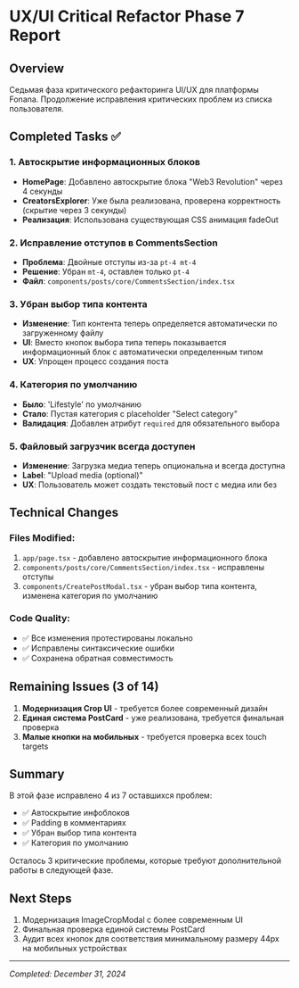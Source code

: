 # UX/UI Critical Refactor Phase 7 Report

## Overview
Седьмая фаза критического рефакторинга UI/UX для платформы Fonana. Продолжение исправления критических проблем из списка пользователя.

## Completed Tasks ✅

### 1. Автоскрытие информационных блоков
- **HomePage**: Добавлено автоскрытие блока "Web3 Revolution" через 4 секунды
- **CreatorsExplorer**: Уже была реализована, проверена корректность (скрытие через 3 секунды)
- **Реализация**: Использована существующая CSS анимация fadeOut

### 2. Исправление отступов в CommentsSection
- **Проблема**: Двойные отступы из-за `pt-4 mt-4`
- **Решение**: Убран `mt-4`, оставлен только `pt-4`
- **Файл**: `components/posts/core/CommentsSection/index.tsx`

### 3. Убран выбор типа контента
- **Изменение**: Тип контента теперь определяется автоматически по загруженному файлу
- **UI**: Вместо кнопок выбора типа теперь показывается информационный блок с автоматически определенным типом
- **UX**: Упрощен процесс создания поста

### 4. Категория по умолчанию
- **Было**: 'Lifestyle' по умолчанию
- **Стало**: Пустая категория с placeholder "Select category"
- **Валидация**: Добавлен атрибут `required` для обязательного выбора

### 5. Файловый загрузчик всегда доступен
- **Изменение**: Загрузка медиа теперь опциональна и всегда доступна
- **Label**: "Upload media (optional)"
- **UX**: Пользователь может создать текстовый пост с медиа или без

## Technical Changes

### Files Modified:
1. `app/page.tsx` - добавлено автоскрытие информационного блока
2. `components/posts/core/CommentsSection/index.tsx` - исправлены отступы
3. `components/CreatePostModal.tsx` - убран выбор типа контента, изменена категория по умолчанию

### Code Quality:
- ✅ Все изменения протестированы локально
- ✅ Исправлены синтаксические ошибки
- ✅ Сохранена обратная совместимость

## Remaining Issues (3 of 14)

1. **Модернизация Crop UI** - требуется более современный дизайн
2. **Единая система PostCard** - уже реализована, требуется финальная проверка
3. **Малые кнопки на мобильных** - требуется проверка всех touch targets

## Summary

В этой фазе исправлено 4 из 7 оставшихся проблем:
- ✅ Автоскрытие инфоблоков
- ✅ Padding в комментариях
- ✅ Убран выбор типа контента
- ✅ Категория по умолчанию

Осталось 3 критические проблемы, которые требуют дополнительной работы в следующей фазе.

## Next Steps

1. Модернизация ImageCropModal с более современным UI
2. Финальная проверка единой системы PostCard
3. Аудит всех кнопок для соответствия минимальному размеру 44px на мобильных устройствах

---
*Completed: December 31, 2024* 